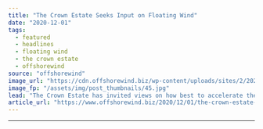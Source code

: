 ```yaml
---
title: "The Crown Estate Seeks Input on Floating Wind"
date: "2020-12-01"
tags: 
  - featured
  - headlines
  - floating wind
  - the crown estate
  - offshorewind
source: "offshorewind"
image_url: "https://cdn.offshorewind.biz/wp-content/uploads/sites/2/2020/12/01145014/The-Crown-Estate-Seeks-Input-on-Floating-Wind.jpg"
image_fp: "/assets/img/post_thumbnails/45.jpg"
lead: "The Crown Estate has invited views on how best to accelerate the development of"
article_url: "https://www.offshorewind.biz/2020/12/01/the-crown-estate-seeks-input-on-floating-wind/"
---
```


---
